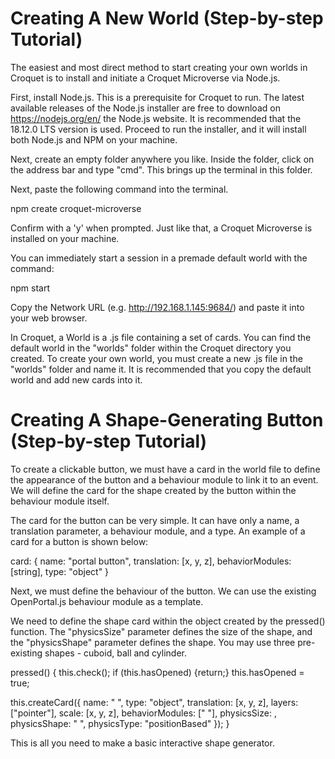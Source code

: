 # Creating A New World (Step-by-step Tutorial)

The easiest and most direct method to start creating your own worlds in Croquet is to install and initiate a Croquet Microverse via Node.js. 

First, install Node.js. This is a prerequisite for Croquet to run. The latest available releases of the Node.js installer are free to download on https://nodejs.org/en/ the Node.js website. It is recommended that the 18.12.0 LTS version is used. Proceed to run the installer, and it will install both Node.js and NPM on your machine. 

Next, create an empty folder anywhere you like. Inside the folder, click on the address bar and type "cmd". This brings up the terminal in this folder. 

Next, paste the following command into the terminal.

npm create croquet-microverse

Confirm with a 'y' when prompted. Just like that, a Croquet Microverse is installed on your machine. 

You can immediately start a session in a premade default world with the command:

npm start

Copy the Network URL (e.g. http://192.168.1.145:9684/) and paste it into your web browser. 

In Croquet, a World is a .js file containing a set of cards. You can find the default world in the "worlds" folder within the Croquet directory you created. To create your own world, you must create a new .js file in the "worlds" folder and name it. It is recommended that you copy the default world and add new cards into it.


# Creating A Shape-Generating Button (Step-by-step Tutorial)

To create a clickable button, we must have a card in the world file to define the appearance of the button and a behaviour module to link it to an event. We will define the card for the shape created by the button within the behaviour module itself.

The card for the button can be very simple. It can have only a name, a translation parameter, a behaviour module, and a type. An example of a card for a button is shown below:

card: {
  name: "portal button",
  translation: [x, y, z],
  behaviorModules: [string],
  type: "object"
}

Next, we must define the behaviour of the button. We can use the existing OpenPortal.js behaviour module as a template.

We need to define the shape card within the object created by the pressed() function. The "physicsSize" parameter defines the size of the shape, and the "physicsShape" parameter defines the shape. You may use three pre-existing shapes - cuboid, ball and cylinder.

pressed() {
    this.check();
    if (this.hasOpened) {return;}
    this.hasOpened = true;

this.createCard({
    name: " ",
    type: "object",
    translation: [x, y, z],
    layers: ["pointer"],
    scale: [x, y, z],
    behaviorModules: [" "],
    physicsSize:  ,
    physicsShape: " ",
    physicsType: "positionBased"
  });
}

This is all you need to make a basic interactive shape generator. 
